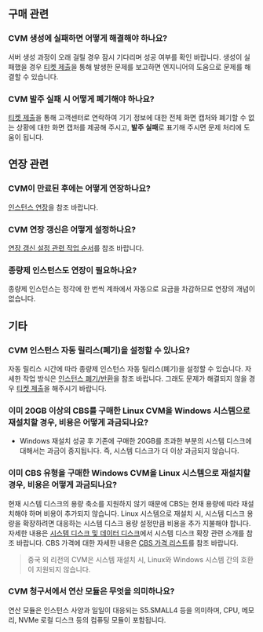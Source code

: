 ## 구매 관련

### CVM 생성에 실패하면 어떻게 해결해야 하나요?

서버 생성 과정이 오래 걸릴 경우 잠시 기다리며 성공 여부를 확인 바랍니다. 생성이 실패했을 경우 [티켓 제출](https://console.cloud.tencent.com/workorder/category)을 통해 발생한 문제를 보고하면 엔지니어의 도움으로 문제를 해결할 수 있습니다.

### CVM 발주 실패 시 어떻게 폐기해야 하나요?

[티켓 제출](https://console.cloud.tencent.com/workorder/category)을 통해 고객센터로 연락하여 기기 정보에 대한 전체 화면 캡처와 폐기할 수 없는 상황에 대한 화면 캡처를 제공해 주시고, **발주 실패**로 표기해 주시면 문제 처리에 도움이 됩니다.


## 연장 관련

### CVM이 만료된 후에는 어떻게 연장하나요?

[인스턴스 연장](https://intl.cloud.tencent.com/document/product/213/6143)을 참조 바랍니다.

### CVM 연장 갱신은 어떻게 설정하나요?

[연장 갱신 설정 관련 작업 순서](https://intl.cloud.tencent.com/document/product/213/6143#.E8.AE.BE.E7.BD.AE.E8.87.AA.E5.8A.A8.E7.BB.AD.E8.B4.B9.E7.9A.84.E6.93.8D.E4.BD.9C.E6.AD.A5.E9.AA.A4)를 참조 바랍니다.

### 종량제 인스턴스도 연장이 필요하나요?

종량제 인스턴스는 정각에 한 번씩 계좌에서 자동으로 요금을 차감하므로 연장의 개념이 없습니다.

## 기타

### CVM 인스턴스 자동 릴리스(폐기)을 설정할 수 있나요?

자동 릴리스 시간에 따라 종량제 인스턴스 자동 릴리스(폐기)을 설정할 수 있습니다. 자세한 작업 방식은 [인스턴스 폐기/반환](https://intl.cloud.tencent.com/document/product/213/4930)을 참조 바랍니다.
그래도 문제가 해결되지 않을 경우 [티켓 제출](https://console.cloud.tencent.com/workorder/category?level1_id=6&level2_id=7&source=0&data_title=%E4%BA%91%E6%9C%8D%E5%8A%A1%E5%99%A8CVM&step=1)을 해주시기 바랍니다.

### 이미 20GB 이상의 CBS를 구매한 Linux CVM을 Windows 시스템으로 재설치할 경우, 비용은 어떻게 과금되나요?

- Windows 재설치 성공 후 기존에 구매한 20GB를 초과한 부분의 시스템 디스크에 대해서는 과금이 중지됩니다. 즉, 시스템 디스크가 더 이상 과금되지 않습니다.

### 이미 CBS 유형을 구매한 Windows CVM을 Linux 시스템으로 재설치할 경우, 비용은 어떻게 과금되나요?

현재 시스템 디스크의 용량 축소를 지원하지 않기 때문에 CBS는 현재 용량에 따라 재설치해야 하며 비용이 추가되지 않습니다. Linux 시스템으로 재설치 시, 시스템 디스크 용량을 확장하려면 대응하는 시스템 디스크 용량 설정만큼 비용을 추가 지불해야 합니다. 자세한 내용은 [시스템 디스크 및 데이터 디스크](https://intl.cloud.tencent.com/document/product/213/17351)에서 시스템 디스크 확장 관련 소개를 참조 바랍니다.
CBS 가격에 대한 자세한 내용은 [CBS 가격 리스트](https://intl.cloud.tencent.com/document/product/362/2413)를 참조 바랍니다.

> 중국 외 리전의 CVM은 시스템 재설치 시, Linux와 Windows 시스템 간의 호환이 지원되지 않습니다.
>

### CVM 청구서에서 연산 모듈은 무엇을 의미하나요?

연산 모듈은 인스턴스 사양과 일일이 대응되는 S5.SMALL4 등을 의미하며, CPU, 메모리, NVMe 로컬 디스크 등의 컴퓨팅 모듈이 포함됩니다.




